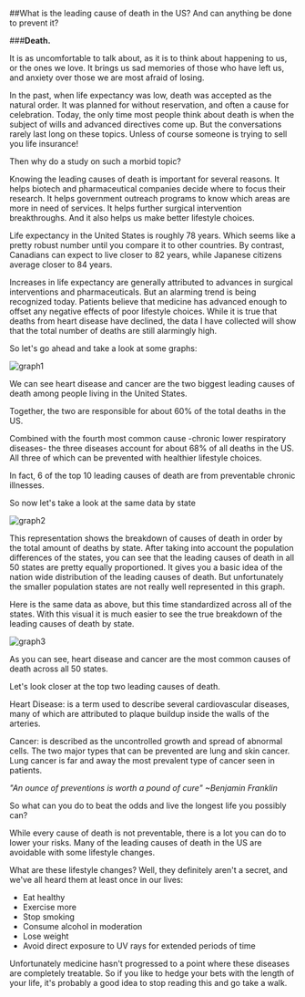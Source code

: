 ##What is the leading cause of death in the US? And can anything be done to prevent it?



###**Death.**

It is as uncomfortable to talk about, as it is to think about happening to us, or the ones we love.  It brings us sad memories of those who have left us, and anxiety over those we are most afraid of losing.  

In the past, when life expectancy was low, death was accepted as the natural order.  It was planned for without reservation, and often a cause for celebration.  Today, the only time most people think about death is when the subject of wills and advanced directives come up.  But the conversations rarely last long on these topics. Unless of course someone is trying to sell you life insurance!


Then why do a study on such a morbid topic?


Knowing the leading causes of death is important for several reasons.  It helps biotech and pharmaceutical companies decide where to focus their research.  It helps government outreach programs to know which areas are more in need of services.  It helps further surgical intervention breakthroughs. And it also helps us make better lifestyle choices.

Life expectancy in the United States is roughly 78 years.  Which seems like a pretty robust number until you compare it to other countries. By contrast, Canadians can expect to live closer to 82 years, while Japanese citizens average closer to 84 years.  

Increases in life expectancy are generally attributed to advances in surgical interventions and pharmaceuticals. But an alarming trend is being recognized today. Patients believe that medicine has advanced enough to offset any negative effects of poor lifestyle choices. While it is true that deaths from heart disease have declined, the data I have collected will show that the total number of deaths are still alarmingly high.  

So let's go ahead and take a look at some graphs:

![graph1](/project1/img/Graph_1.png)





We can see heart disease and cancer are the two biggest leading causes of death among people living in the United States.

 Together, the two are responsible for about 60% of the total deaths in the US.

Combined with the fourth most common cause -chronic lower respiratory diseases- the three diseases account for about 68% of all deaths in the US.  All three of which can be prevented with healthier lifestyle choices.

In fact, 6 of the top 10 leading causes of death are from preventable chronic illnesses.



So now let's take a look at the same data by state


![graph2](/project1/img/graph_2.png)

This representation shows the breakdown of causes of death in order by the total amount of deaths by state.  After taking into account the population differences of the states, you can see that the leading causes of death in all 50 states are pretty equally proportioned.  It gives you a basic idea of the nation wide distribution of the leading causes of death.  But unfortunately the smaller population states are not really well represented in this graph.


Here is the same data as above, but this time standardized across all of the states.
With this visual it is much easier to see the true breakdown of the leading causes of death by state.  


![graph3](/project/img/graph_3.png)


As you can see, heart disease and cancer are the most common causes of death across all 50 states.

Let's look closer at the top two leading causes of death.

Heart Disease: is a term used to describe several cardiovascular diseases, many of 					which are attributed to plaque buildup inside the walls of the 						arteries.  

Cancer:	is described as the uncontrolled growth and spread of abnormal cells. The 				two major types that can be prevented are lung and skin cancer. Lung 				cancer is far and away the most prevalent type of cancer seen in patients.



*"An ounce of preventions is worth a pound of cure" ~Benjamin Franklin*


So what can you do to beat the odds and live the longest life you possibly can?

While every cause of death is not preventable, there is a lot you can do to lower your risks.  Many of the leading causes of death in the US are avoidable with some lifestyle changes.



What are these lifestyle changes? Well, they definitely aren't a secret, and we've all heard them at least once in our lives:

* Eat healthy
* Exercise more
* Stop smoking
* Consume alcohol in moderation
* Lose weight
* Avoid direct exposure to UV rays for extended periods of time

Unfortunately medicine hasn't progressed to a point where these diseases are completely treatable. So if you like to hedge your bets with the length of your life, it's probably a good idea to stop reading this and go take a walk.
